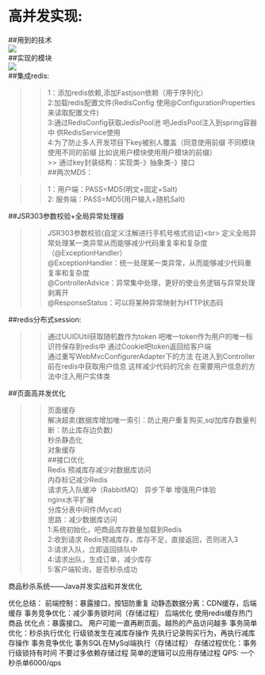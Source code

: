 高并发实现:<br>
=====
##用到的技术<br>
![](https://github.com/dcg123/miaosha/blob/master/src/main/resources/static/img/technical.png)<br>
##实现的模块<br>
![](https://github.com/dcg123/miaosha/blob/master/src/main/resources/static/img/function.png)<br>
##集成redis:<br>

  >>1：添加redis依赖,添加Fastjson依赖（用于序列化）<br> 
  >>2:加载redis配置文件(RedisConfig 使用@ConfigurationProperties来读取配置文件)<br> 
  >>3:通过RedisConfig获取JedisPool池 吧JedisPool注入到spring容器中 供RedisService使用<br> 
  >>4:为了防止多人开发项目下key被别人覆盖（同意使用前缀 不同模块使用不同的前缀 比如说用户模块使用用户模块的前缀）<br>
    >> 通过key封装结构：实现类-》抽象类-》接口<br> 
##两次MD5：<br> 

  >>1：用户端：PASS=MD5(明文+固定+Salt)<br> 
  >>2: 服务端：PASS=MD5(用户输入+随机Salt)<br> 
  
##JSR303参数校验+全局异常处理器<br> 
  >>JSR303参数校验(自定义注解进行手机号格式验证)\<br> 
  >>定义全局异常处理某一类异常从而能够减少代码重复率和复杂度（@ExceptionHandler）<br> 
  >>@ExceptionHandler：统一处理某一类异常，从而能够减少代码重复率和复杂度<br> 
  >>@ControllerAdvice：异常集中处理，更好的使业务逻辑与异常处理剥离开<br> 
  >>@ResponseStatus：可以将某种异常映射为HTTP状态码<br> 
  
##redis分布式session:<br> 
  >>通过UUIDUtil获取随机数作为token  吧唯一token作为用户的唯一标识符保存到redis中 通过Cookie吧token返回给客户端<br> 
  >>通过重写WebMvcConfigurerAdapter下的方法 在进入到Controller前在redis中获取用户信息 这样减少代码的冗余 在需要用户信息的方法中注入用户实体类<br> 
  
##页面高并发优化<br> 
  >>页面缓存 <br> 
  >>解决超卖(数据库增加唯一索引：防止用户重复购买,sql加库存数量判断：防止库存边负数)<br> 
  >>秒杀静态化<br> 
  >>对象缓存<br> 
##接口优化<br>
  >>Redis 预减库存减少对数据库访问<br>
  >>内存标记减少Redis<br>
  >>请求先入队缓冲（RabbitMQ） 异步下单 增强用户体验<br>
  >>nginx水平扩展<br>
  >>分库分表中间件(Mycat)<br>
  >>思路：减少数据库访问<br>
  >>1:系统初始化，吧商品库存数量加载到Redis<br>
  >>2:收到请求 Redis预减库存，库存不足，直接返回，否则进入3<br>
  >>3:请求入队，立即返回排队中<br>
  >>4:请求出队，生成订单，减少库存<br>
  >>5:客户端轮询，是否秒杀成功<br>
  
  
  商品秒杀系统——Java并发实战和并发优化
  
  优化总结：
  前端控制：暴露接口，按钮防重复
  动静态数据分离：CDN缓存，后端缓存
  事务竞争优化：减少事务锁时间（存储过程）
  后端优化
  使用redis缓存热门商品
  优化点：暴露接口。
  用户可能一直再刷页面。越热的产品访问越多
  事务简单优化：秒杀执行优化
  行级锁发生在减库存操作
  先执行记录购买行为，再执行减库存操作
  事务竞争优化
  事务SQL在MySql端执行（存储过程）
  存储过程优化：事务行级锁持有时间
  不要过多依赖存储过程
  简单的逻辑可以应用存储过程
  QPS: 一个秒杀单6000/qps